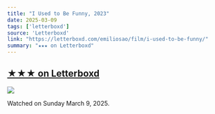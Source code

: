 ```yaml
---
title: "I Used to Be Funny, 2023"
date: 2025-03-09
tags: ['letterboxd']
source: 'Letterboxd'
link: "https://letterboxd.com/emiliosao/film/i-used-to-be-funny/"
summary: "★★★ on Letterboxd"
---
```


## [★★★ on Letterboxd](https://letterboxd.com/emiliosao/film/i-used-to-be-funny/)

<p><img src="https://a.ltrbxd.com/resized/film-poster/8/2/3/9/6/7/823967-i-used-to-be-funny-0-600-0-900-crop.jpg?v=8a0fa5ec41" /></p>
<p>Watched on Sunday March 9, 2025.</p>